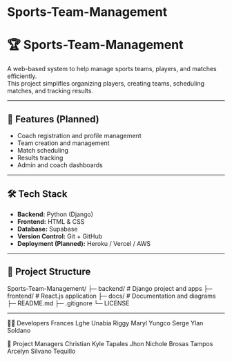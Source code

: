 # Sports-Team-Management
# 🏆 Sports-Team-Management

A web-based system to help manage sports teams, players, and matches efficiently.  
This project simplifies organizing players, creating teams, scheduling matches, and tracking results.

---

## 🚀 Features (Planned)
- Coach registration and profile management  
- Team creation and management  
- Match scheduling  
- Results tracking  
- Admin and coach dashboards  

---

## 🛠 Tech Stack
- **Backend:** Python (Django)  
- **Frontend:** HTML & CSS
- **Database:** Supabase  
- **Version Control:** Git + GitHub  
- **Deployment (Planned):** Heroku / Vercel / AWS  

---

## 📂 Project Structure
Sports-Team-Management/
├─ backend/ # Django project and apps
├─ frontend/ # React.js application
├─ docs/ # Documentation and diagrams
├─ README.md
├─ .gitignore
└─ LICENSE

---

👨‍💻 Developers
Frances Lghe Unabia
Riggy Maryl Yungco
Serge Ylan Soldano

👔 Project Managers
Christian Kyle Tapales
Jhon Nichole Brosas Tampos
Arcelyn Silvano Tequillo
